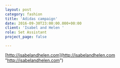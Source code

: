 ```yaml
---
layout: post
category: fashion
title: 'Adidas campaign'
date: 2016-09-30T23:00:00.000+00:00
client: 'Isabel and Helen '
role: Set Assistant
project_page: false

---
```

[http://isabelandhelen.com](http://isabelandhelen.com "http://isabelandhelen.com")